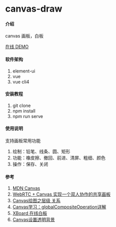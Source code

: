 # canvas-draw

#### 介绍

canvas 画板，白板

[在线 DEMO](https://sanyers.gitee.io/canvas-draw)

#### 软件架构

1. element-ui
2. vue
3. vue cli4

#### 安装教程

1.  git clone
2.  npm install
3.  npm run serve

#### 使用说明

支持画板常用功能

1.  绘制：铅笔、线条、圆、矩形
2.  功能：橡皮擦、撤回、前进、清屏、粗细、颜色
3.  操作：保存、关闭

#### 参考

1.  [MDN Canvas](https://developer.mozilla.org/zh-CN/docs/Web/API/Canvas_API)
2.  [WebRTC + Canvas 实现一个双人协作的共享画板](https://juejin.cn/post/6844903811409149965)
3.  [Canvas绘图之层级 关系](http://www.coolneng.com/bbs/?thread-110.htm)
4.  [Canvas学习：globalCompositeOperation详解](https://www.cnblogs.com/fangsmile/p/10132920.html)
5.  [XBoard 在线白板](https://github.com/OXOYO/XBoard)
6.  [Canvas设置透明背景](https://www.ucloud.cn/yun/85967.html)
